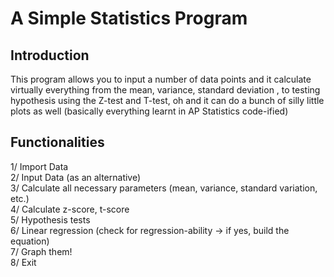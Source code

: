 # A Simple Statistics Program
## Introduction
This program allows you to input a number of data points and it calculate virtually everything from the mean, variance, standard deviation , to testing hypothesis using the Z-test and T-test, oh and it can do a bunch of silly little plots as well (basically everything learnt in AP Statistics code-ified)

## Functionalities
1/ Import Data <br>
2/ Input Data (as an alternative) <br>
3/ Calculate all necessary parameters (mean, variance, standard variation, etc.)  <br>
4/ Calculate z-score, t-score <br>
5/ Hypothesis tests <br>
6/ Linear regression (check for regression-ability -> if yes, build the equation) <br>
7/ Graph them! <br>
8/ Exit <br>
